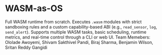 # WASM-as-OS
Full WASM runtime from scratch. Executes `.wasm` modules with strict sandboxing rules and a custom capability-based ABI (e.g., `read_sensor`, `log`, `send_alert`). Supports multiple WASM tasks, basic scheduling, runtime metrics, and real-time control through a CLI or web UI. 
Team Memebers: Ololade Awoyemi, Shivam Sakthivel Pandi, Biraj Sharma, Benjamin Wilson, Sritan Reddy Gangidi
